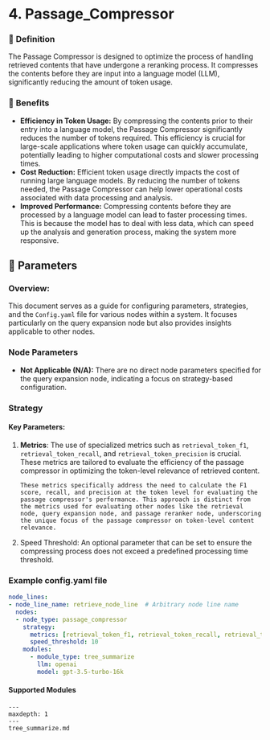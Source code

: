 # 4. Passage_Compressor

### 🔎 **Definition**
The Passage Compressor is designed to optimize the process of handling retrieved contents that have undergone a reranking process. It compresses the contents before they are input into a language model (LLM), significantly reducing the amount of token usage.

### 🤸 **Benefits**
- **Efficiency in Token Usage:** By compressing the contents prior to their entry into a language model, the Passage Compressor significantly reduces the number of tokens required. This efficiency is crucial for large-scale applications where token usage can quickly accumulate, potentially leading to higher computational costs and slower processing times.
- **Cost Reduction:** Efficient token usage directly impacts the cost of running large language models. By reducing the number of tokens needed, the Passage Compressor can help lower operational costs associated with data processing and analysis.
- **Improved Performance:** Compressing contents before they are processed by a language model can lead to faster processing times. This is because the model has to deal with less data, which can speed up the analysis and generation process, making the system more responsive.


## 🔢 **Parameters**
### **Overview**:
This document serves as a guide for configuring parameters, strategies, and the `Config.yaml` file for various nodes within a system. It focuses particularly on the query expansion node but also provides insights applicable to other nodes.
### **Node Parameters**
- **Not Applicable (N/A):** There are no direct node parameters specified for the query expansion node, indicating a focus on strategy-based configuration.
### **Strategy**

#### **Key Parameters**:
1. **Metrics**: The use of specialized metrics such as `retrieval_token_f1`, `retrieval_token_recall`, and `retrieval_token_precision` is crucial. These metrics are tailored to evaluate the efficiency of the passage compressor in optimizing the token-level relevance of retrieved content.
   ```{admonition} Purpose
   These metrics specifically address the need to calculate the F1 score, recall, and precision at the token level for evaluating the passage compressor's performance. This approach is distinct from the metrics used for evaluating other nodes like the retrieval node, query expansion node, and passage reranker node, underscoring the unique focus of the passage compressor on token-level content relevance.
   ```
2. Speed Threshold: An optional parameter that can be set to ensure the compressing process does not exceed a predefined processing time threshold.


### Example config.yaml file
```yaml
node_lines:
- node_line_name: retrieve_node_line  # Arbitrary node line name
  nodes:
  - node_type: passage_compressor
    strategy:
      metrics: [retrieval_token_f1, retrieval_token_recall, retrieval_token_precision]
      speed_threshold: 10
    modules:
      - module_type: tree_summarize
        llm: openai
        model: gpt-3.5-turbo-16k
```


#### Supported Modules

```{toctree}
---
maxdepth: 1
---
tree_summarize.md
```
